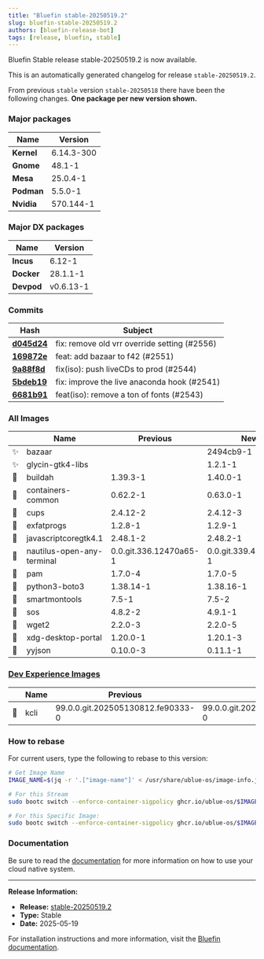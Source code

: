 ```yaml
---
title: "Bluefin stable-20250519.2"
slug: bluefin-stable-20250519.2
authors: [bluefin-release-bot]
tags: [release, bluefin, stable]
---
```


Bluefin Stable release stable-20250519.2 is now available.

<!--truncate-->

This is an automatically generated changelog for release `stable-20250519.2`.

From previous `stable` version `stable-20250518` there have been the following changes. **One package per new version shown.**

### Major packages

| Name       | Version    |
| ---------- | ---------- |
| **Kernel** | 6.14.3-300 |
| **Gnome**  | 48.1-1     |
| **Mesa**   | 25.0.4-1   |
| **Podman** | 5.5.0-1    |
| **Nvidia** | 570.144-1  |

### Major DX packages

| Name       | Version   |
| ---------- | --------- |
| **Incus**  | 6.12-1    |
| **Docker** | 28.1.1-1  |
| **Devpod** | v0.6.13-1 |

### Commits

| Hash                                                                                               | Subject                                      |
| -------------------------------------------------------------------------------------------------- | -------------------------------------------- |
| **[d045d24](https://github.com/ublue-os/bluefin/commit/d045d24ddd2e483e0ad80f31becf597ae4012433)** | fix: remove old vrr override setting (#2556) |
| **[169872e](https://github.com/ublue-os/bluefin/commit/169872efa70c1e574905abcdb23f9a6935faae7a)** | feat: add bazaar to f42 (#2551)              |
| **[9a88f8d](https://github.com/ublue-os/bluefin/commit/9a88f8d62bcf7551a95515214781449bfabf5c83)** | fix(iso): push liveCDs to prod (#2544)       |
| **[5bdeb19](https://github.com/ublue-os/bluefin/commit/5bdeb19ad245440f1e60f355c5854c1d35a966ed)** | fix: improve the live anaconda hook (#2541)  |
| **[6681b91](https://github.com/ublue-os/bluefin/commit/6681b91d6938be2a19b13793cd2aa46a096916ce)** | feat(iso): remove a ton of fonts (#2543)     |

### All Images

|     | Name                       | Previous               | New                    |
| --- | -------------------------- | ---------------------- | ---------------------- |
| ✨  | bazaar                     |                        | 2494cb9-1              |
| ✨  | glycin-gtk4-libs           |                        | 1.2.1-1                |
| 🔄  | buildah                    | 1.39.3-1               | 1.40.0-1               |
| 🔄  | containers-common          | 0.62.2-1               | 0.63.0-1               |
| 🔄  | cups                       | 2.4.12-2               | 2.4.12-3               |
| 🔄  | exfatprogs                 | 1.2.8-1                | 1.2.9-1                |
| 🔄  | javascriptcoregtk4.1       | 2.48.1-2               | 2.48.2-1               |
| 🔄  | nautilus-open-any-terminal | 0.0.git.336.12470a65-1 | 0.0.git.339.47f12cbc-1 |
| 🔄  | pam                        | 1.7.0-4                | 1.7.0-5                |
| 🔄  | python3-boto3              | 1.38.14-1              | 1.38.16-1              |
| 🔄  | smartmontools              | 7.5-1                  | 7.5-2                  |
| 🔄  | sos                        | 4.8.2-2                | 4.9.1-1                |
| 🔄  | wget2                      | 2.2.0-3                | 2.2.0-5                |
| 🔄  | xdg-desktop-portal         | 1.20.0-1               | 1.20.1-3               |
| 🔄  | yyjson                     | 0.10.0-3               | 0.11.1-1               |

### [Dev Experience Images](https://docs.projectbluefin.io/bluefin-dx)

|     | Name | Previous                          | New                               |
| --- | ---- | --------------------------------- | --------------------------------- |
| 🔄  | kcli | 99.0.0.git.202505130812.fe90333-0 | 99.0.0.git.202505191521.adfefd0-0 |

### How to rebase

For current users, type the following to rebase to this version:

```bash
# Get Image Name
IMAGE_NAME=$(jq -r '.["image-name"]' < /usr/share/ublue-os/image-info.json)

# For this Stream
sudo bootc switch --enforce-container-sigpolicy ghcr.io/ublue-os/$IMAGE_NAME:stable

# For this Specific Image:
sudo bootc switch --enforce-container-sigpolicy ghcr.io/ublue-os/$IMAGE_NAME:stable-20250519.2
```

### Documentation

Be sure to read the [documentation](https://docs.projectbluefin.io/) for more information
on how to use your cloud native system.

---

**Release Information:**

- **Release:** [stable-20250519.2](https://github.com/ublue-os/bluefin/releases/tag/stable-20250519.2)
- **Type:** Stable
- **Date:** 2025-05-19

For installation instructions and more information, visit the [Bluefin documentation](https://docs.projectbluefin.io/).
